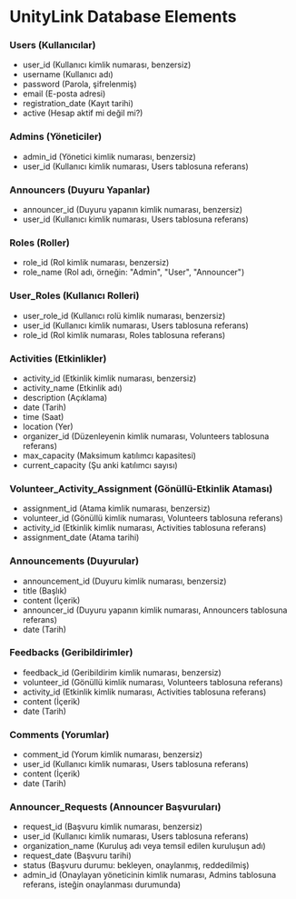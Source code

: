 # UnityLink Database Elements

### Users (Kullanıcılar)
* user_id (Kullanıcı kimlik numarası, benzersiz)
* username (Kullanıcı adı)
* password (Parola, şifrelenmiş)
* email (E-posta adresi)
* registration_date (Kayıt tarihi)
* active (Hesap aktif mi değil mi?)
### Admins (Yöneticiler)
* admin_id (Yönetici kimlik numarası, benzersiz)
* user_id (Kullanıcı kimlik numarası, Users tablosuna referans)
### Announcers (Duyuru Yapanlar)
* announcer_id (Duyuru yapanın kimlik numarası, benzersiz)
* user_id (Kullanıcı kimlik numarası, Users tablosuna referans)
### Roles (Roller)
* role_id (Rol kimlik numarası, benzersiz)
* role_name (Rol adı, örneğin: "Admin", "User", "Announcer")
### User_Roles (Kullanıcı Rolleri)
* user_role_id (Kullanıcı rolü kimlik numarası, benzersiz)
* user_id (Kullanıcı kimlik numarası, Users tablosuna referans)
* role_id (Rol kimlik numarası, Roles tablosuna referans)
### Activities (Etkinlikler)
* activity_id (Etkinlik kimlik numarası, benzersiz)
* activity_name (Etkinlik adı)
* description (Açıklama)
* date (Tarih)
* time (Saat)
* location (Yer)
* organizer_id (Düzenleyenin kimlik numarası, Volunteers tablosuna referans)
* max_capacity (Maksimum katılımcı kapasitesi)
* current_capacity (Şu anki katılımcı sayısı)
### Volunteer_Activity_Assignment (Gönüllü-Etkinlik Ataması)
* assignment_id (Atama kimlik numarası, benzersiz)
* volunteer_id (Gönüllü kimlik numarası, Volunteers tablosuna referans)
* activity_id (Etkinlik kimlik numarası, Activities tablosuna referans)
* assignment_date (Atama tarihi)
### Announcements (Duyurular)
* announcement_id (Duyuru kimlik numarası, benzersiz)
* title (Başlık)
* content (İçerik)
* announcer_id (Duyuru yapanın kimlik numarası, Announcers tablosuna referans)
* date (Tarih)
### Feedbacks (Geribildirimler)
* feedback_id (Geribildirim kimlik numarası, benzersiz)
* volunteer_id (Gönüllü kimlik numarası, Volunteers tablosuna referans)
* activity_id (Etkinlik kimlik numarası, Activities tablosuna referans)
* content (İçerik)
* date (Tarih)
### Comments (Yorumlar)
* comment_id (Yorum kimlik numarası, benzersiz)
* user_id (Kullanıcı kimlik numarası, Users tablosuna referans)
* content (İçerik)
* date (Tarih)
### Announcer_Requests (Announcer Başvuruları)
* request_id (Başvuru kimlik numarası, benzersiz)
* user_id (Kullanıcı kimlik numarası, Users tablosuna referans)
* organization_name (Kuruluş adı veya temsil edilen kuruluşun adı)
* request_date (Başvuru tarihi)
* status (Başvuru durumu: bekleyen, onaylanmış, reddedilmiş)
* admin_id (Onaylayan yöneticinin kimlik numarası, Admins tablosuna referans, isteğin onaylanması durumunda)
